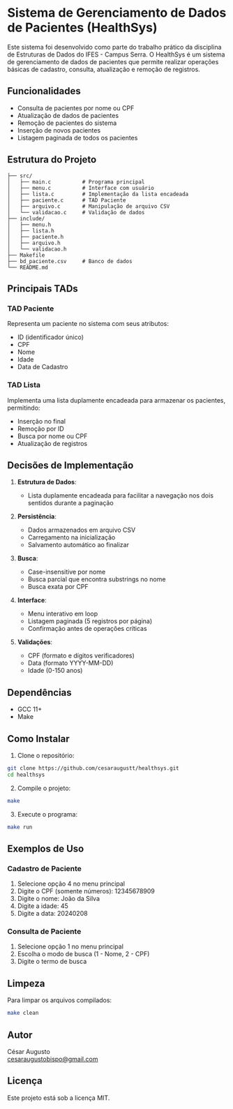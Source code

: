 # Sistema de Gerenciamento de Dados de Pacientes (HealthSys)

Este sistema foi desenvolvido como parte do trabalho prático da disciplina de Estruturas de Dados do IFES - Campus Serra. O HealthSys é um sistema de gerenciamento de dados de pacientes que permite realizar operações básicas de cadastro, consulta, atualização e remoção de registros.

## Funcionalidades

- Consulta de pacientes por nome ou CPF
- Atualização de dados de pacientes
- Remoção de pacientes do sistema
- Inserção de novos pacientes
- Listagem paginada de todos os pacientes

## Estrutura do Projeto

```
├── src/
│   ├── main.c          # Programa principal
│   ├── menu.c          # Interface com usuário
│   ├── lista.c         # Implementação da lista encadeada
│   ├── paciente.c      # TAD Paciente
│   ├── arquivo.c       # Manipulação de arquivo CSV
│   └── validacao.c     # Validação de dados
├── include/
│   ├── menu.h
│   ├── lista.h
│   ├── paciente.h
│   ├── arquivo.h
│   └── validacao.h
├── Makefile
├── bd_paciente.csv     # Banco de dados
└── README.md
```

## Principais TADs

### TAD Paciente
Representa um paciente no sistema com seus atributos:
- ID (identificador único)
- CPF
- Nome
- Idade
- Data de Cadastro

### TAD Lista
Implementa uma lista duplamente encadeada para armazenar os pacientes, permitindo:
- Inserção no final
- Remoção por ID
- Busca por nome ou CPF
- Atualização de registros

## Decisões de Implementação

1. **Estrutura de Dados**: 
   - Lista duplamente encadeada para facilitar a navegação nos dois sentidos durante a paginação

2. **Persistência**: 
   - Dados armazenados em arquivo CSV
   - Carregamento na inicialização
   - Salvamento automático ao finalizar

3. **Busca**: 
   - Case-insensitive por nome
   - Busca parcial que encontra substrings no nome
   - Busca exata por CPF

4. **Interface**: 
   - Menu interativo em loop
   - Listagem paginada (5 registros por página)
   - Confirmação antes de operações críticas

5. **Validações**: 
   - CPF (formato e dígitos verificadores)
   - Data (formato YYYY-MM-DD)
   - Idade (0-150 anos)

## Dependências

- GCC 11+
- Make

## Como Instalar

1. Clone o repositório:
```bash
git clone https://github.com/cesaraugustt/healthsys.git
cd healthsys
```

2. Compile o projeto:
```bash
make
```

3. Execute o programa:
```bash
make run
```

## Exemplos de Uso

### Cadastro de Paciente
1. Selecione opção 4 no menu principal
2. Digite o CPF (somente números): 12345678909
3. Digite o nome: João da Silva
4. Digite a idade: 45
5. Digite a data: 20240208

### Consulta de Paciente
1. Selecione opção 1 no menu principal
2. Escolha o modo de busca (1 - Nome, 2 - CPF)
3. Digite o termo de busca

## Limpeza

Para limpar os arquivos compilados:
```bash
make clean
```

## Autor

César Augusto  
cesaraugustobispo@gmail.com

## Licença

Este projeto está sob a licença MIT.
